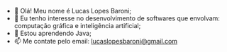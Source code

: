 - 👋 Olá! Meu nome é Lucas Lopes Baroni;
- 👀 Eu tenho interesse no desenvolvimento de softwares que envolvam: computação gráfica e inteligência artificial; 
- 🌱 Estou aprendendo Java;
- 📫 Me contate pelo email: lucaslopesbaroni@gmail.com
